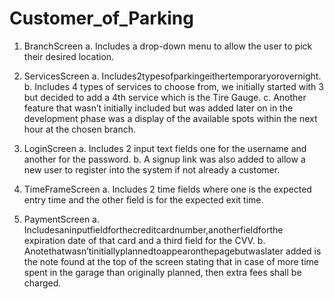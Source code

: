 # Customer_of_Parking
1. BranchScreen
a. Includes a drop-down menu to allow the user to pick their desired
location. 

2. ServicesScreen
a. Includes2typesofparkingeithertemporaryorovernight.
b. Includes 4 types of services to choose from, we initially started with 3
but decided to add a 4th service which is the Tire Gauge.
c. Another feature that wasn’t initially included but was added later on in the development phase was a display of the available spots within
the next hour at the chosen branch.

3. LoginScreen
a. Includes 2 input text fields one for the username and another for the password.
b. A signup link was also added to allow a new user to register into the system if not already a customer.

4. TimeFrameScreen
a. Includes 2 time fields where one is the expected entry time and the
   other field is for the expected exit time. 
   
5. PaymentScreen
a. Includesaninputfieldforthecreditcardnumber,anotherfieldforthe expiration date of that card and a third field for the CVV.
b. Anotethatwasn’tinitiallyplannedtoappearonthepagebutwaslater added is the note found at the top of the screen stating that in case of more time spent in the garage than originally planned, then extra fees shall be charged.
